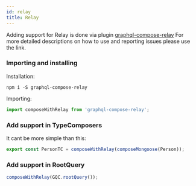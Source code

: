 ```yaml
---
id: relay
title: Relay
---
```


Adding support for Relay is done via plugin [graphql-compose-relay](https://github.com/nodkz/graphql-compose-relay) For more detailed descriptions on how to use and reporting issues please use the link.

### Importing and installing

Installation:

```
npm i -S graphql-compose-relay
```

Importing:

```js
import composeWithRelay from 'graphql-compose-relay';
```

### Add support in TypeComposers

It cant be more simple than this:

```js
export const PersonTC = composeWithRelay(composeMongoose(Person));
```

### Add support in RootQuery

```js
composeWithRelay(GQC.rootQuery());
```
